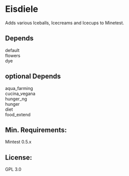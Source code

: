 # Eisdiele
Adds various Iceballs, Icecreams and Icecups to Minetest.

## Depends
default<br>
flowers<br>
dye<br>

## optional Depends
aqua_farming<br>
cucina_vegana<br>
hunger_ng<br>
hunger<br>
diet<br>
food_extend<br>

## Min. Requirements:
Mintest 0.5.x

## License:
GPL 3.0
